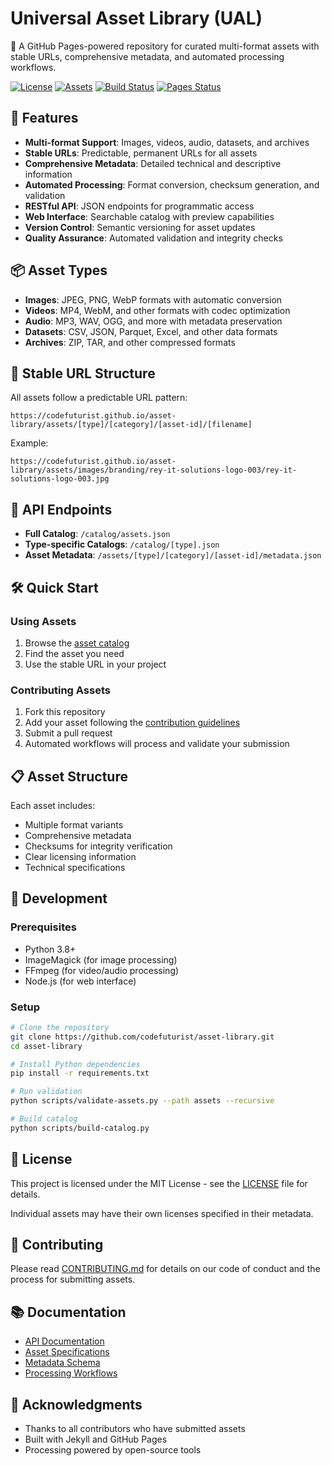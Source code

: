 # Universal Asset Library (UAL)

🎨 A GitHub Pages-powered repository for curated multi-format assets with stable URLs, comprehensive metadata, and automated processing workflows.

[![License](https://img.shields.io/badge/license-MIT-blue.svg)](LICENSE)
[![Assets](https://img.shields.io/badge/dynamic/json?color=green&label=assets&query=$.total_assets&url=https://raw.githubusercontent.com/codefuturist/asset-library/main/catalog/assets.json)](https://codefuturist.github.io/asset-library/catalog/assets.json)
[![Build Status](https://github.com/codefuturist/asset-library/workflows/Deploy%20to%20gh-pages%20Branch/badge.svg)](https://github.com/codefuturist/asset-library/actions)
[![Pages Status](https://img.shields.io/badge/GitHub%20Pages-Active-success)](https://codefuturist.github.io/asset-library/)

## 🚀 Features

- **Multi-format Support**: Images, videos, audio, datasets, and archives
- **Stable URLs**: Predictable, permanent URLs for all assets
- **Comprehensive Metadata**: Detailed technical and descriptive information
- **Automated Processing**: Format conversion, checksum generation, and validation
- **RESTful API**: JSON endpoints for programmatic access
- **Web Interface**: Searchable catalog with preview capabilities
- **Version Control**: Semantic versioning for asset updates
- **Quality Assurance**: Automated validation and integrity checks

## 📦 Asset Types

- **Images**: JPEG, PNG, WebP formats with automatic conversion
- **Videos**: MP4, WebM, and other formats with codec optimization
- **Audio**: MP3, WAV, OGG, and more with metadata preservation
- **Datasets**: CSV, JSON, Parquet, Excel, and other data formats
- **Archives**: ZIP, TAR, and other compressed formats

## 🔗 Stable URL Structure

All assets follow a predictable URL pattern:

```
https://codefuturist.github.io/asset-library/assets/[type]/[category]/[asset-id]/[filename]
```

Example:
```
https://codefuturist.github.io/asset-library/assets/images/branding/rey-it-solutions-logo-003/rey-it-solutions-logo-003.jpg
```

## 📡 API Endpoints

- **Full Catalog**: `/catalog/assets.json`
- **Type-specific Catalogs**: `/catalog/[type].json`
- **Asset Metadata**: `/assets/[type]/[category]/[asset-id]/metadata.json`

## 🛠️ Quick Start

### Using Assets

1. Browse the [asset catalog](https://codefuturist.github.io/asset-library/)
2. Find the asset you need
3. Use the stable URL in your project

### Contributing Assets

1. Fork this repository
2. Add your asset following the [contribution guidelines](CONTRIBUTING.md)
3. Submit a pull request
4. Automated workflows will process and validate your submission

## 📋 Asset Structure

Each asset includes:
- Multiple format variants
- Comprehensive metadata
- Checksums for integrity verification
- Clear licensing information
- Technical specifications

## 🔧 Development

### Prerequisites

- Python 3.8+
- ImageMagick (for image processing)
- FFmpeg (for video/audio processing)
- Node.js (for web interface)

### Setup

```bash
# Clone the repository
git clone https://github.com/codefuturist/asset-library.git
cd asset-library

# Install Python dependencies
pip install -r requirements.txt

# Run validation
python scripts/validate-assets.py --path assets --recursive

# Build catalog
python scripts/build-catalog.py
```

## 📄 License

This project is licensed under the MIT License - see the [LICENSE](LICENSE) file for details.

Individual assets may have their own licenses specified in their metadata.

## 🤝 Contributing

Please read [CONTRIBUTING.md](CONTRIBUTING.md) for details on our code of conduct and the process for submitting assets.

## 📚 Documentation

- [API Documentation](docs/api.md)
- [Asset Specifications](docs/asset-specifications.md)
- [Metadata Schema](docs/metadata-schema.md)
- [Processing Workflows](docs/processing-workflows.md)

## 🌟 Acknowledgments

- Thanks to all contributors who have submitted assets
- Built with Jekyll and GitHub Pages
- Processing powered by open-source tools
